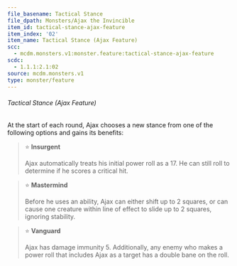 ```yaml
---
file_basename: Tactical Stance
file_dpath: Monsters/Ajax the Invincible
item_id: tactical-stance-ajax-feature
item_index: '02'
item_name: Tactical Stance (Ajax Feature)
scc:
  - mcdm.monsters.v1:monster.feature:tactical-stance-ajax-feature
scdc:
  - 1.1.1:2.1:02
source: mcdm.monsters.v1
type: monster/feature
---
```


###### Tactical Stance (Ajax Feature)

At the start of each round, Ajax chooses a new stance from one of the following options and gains its benefits:

<!-- -->
> ⭐️ **Insurgent**
>
> Ajax automatically treats his initial power roll as a 17. He can still roll to determine if he scores a critical hit.

<!-- -->
> ⭐️ **Mastermind**
>
> Before he uses an ability, Ajax can either shift up to 2 squares, or can cause one creature within line of effect to slide up to 2 squares, ignoring stability.

<!-- -->
> ⭐️ **Vanguard**
>
> Ajax has damage immunity 5. Additionally, any enemy who makes a power roll that includes Ajax as a target has a double bane on the roll.
